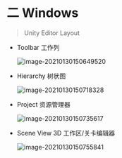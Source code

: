 # 二 Windows

> Unity Editor Layout

* Toolbar 工作列

  ![image-20210130150649520](C:\Users\Z-X-L\AppData\Roaming\Typora\typora-user-images\image-20210130150649520.png)

* Hierarchy 树状图

  ![image-20210130150718328](C:\Users\Z-X-L\AppData\Roaming\Typora\typora-user-images\image-20210130150718328.png)

* Project 资源管理器

  ![image-20210130150735617](C:\Users\Z-X-L\AppData\Roaming\Typora\typora-user-images\image-20210130150735617.png)

* Scene View 3D 工作区/关卡编辑器

  ![image-20210130150755841](C:\Users\Z-X-L\AppData\Roaming\Typora\typora-user-images\image-20210130150755841.png)